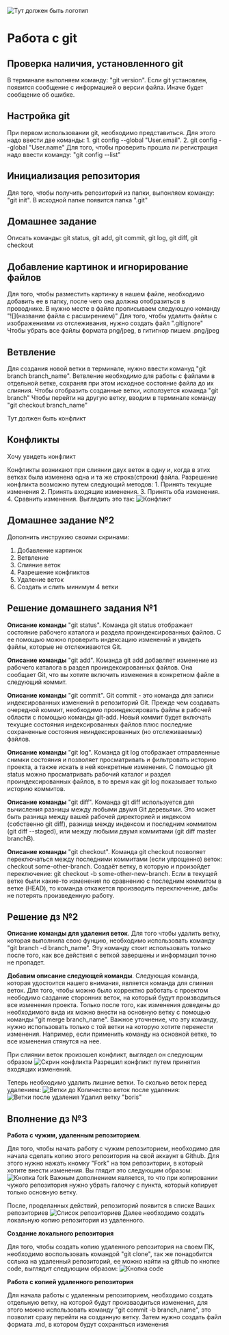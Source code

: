 ![Тут должен быть логотип](gitlogo.jpeg)
# Работа с git

## Проверка наличия, установленного git

В терминале выполняем команду: "git version". Если git установлен, появится сообщение с информацией о версии файла. Иначе будет сообщение об ошибке.

## Настройка git

При первом использовании git, необходимо представиться. Для этого надо ввести две команды: 1. git config --global "User.email". 2. git config --global "User.name"
Для того, чтобы проверить прошла ли регистрация надо ввести команду: "git config --list"

## Инициализация репозитория
Для того, чтобы получить репозиторий из папки, выпонляем команду: "git init". В исходной папке появится папка ".git"

## Домашнее задание
Описать команды: git status, git add, git commit, git log, git diff, git checkout

## Добавление картинок и игнорирование файлов
Для того, чтобы разместить картинку в нашем файле, необходимо добавить ее в папку, после чего она должна отобразиться в проводнике. В нужно месте в файле прописываем следующую команду "![](название файла с расширением)"
Для того, чтобы удалить файлы с изображениями из отслеживания, нужно создать файл ".gitignore" 
Чтобы убрать все файлы формата png/jpeg, в гитигнор пишем .png/jpeg

## Ветвление
Для создания новой ветки в терминале, нужно ввести комануд "git branch branch_name".
Ветвление необходимо для работы с файлами в отдельной ветке, сохраняя при этом исходное состояние файла до их слияния.
Чтобы отобразить созданные ветки, исползуется команда "git branch"
Чтобы перейти на другую ветку, вводим в терминале команду "git checkout branch_name"


Тут должен быть конфликт
## Конфликты
Хочу увидеть конфликт

Конфликты возникают при слиянии двух веток в одну и, когда в этих ветках была изменена одна и та же строка(строки) файла. Разрешение конфликта возможно путем следующий методов: 1. Принять текущие изменения 2. Принять входящие изменения. 3. Принять оба изменения. 4. Сравнить изменения.
Выглядить это так:
![Конфликт](conflikt.png)

## Домашнее задание №2
Дополнить инструкию своими скринами:
1. Добавление картинок
2. Ветвление
3. Слияние веток
4. Разрешение конфликтов
5. Удаление веток
6. Создать и слить минимум 4 ветки

## Решение домашнего задания №1

**Описание команды** "git status". Команда git status отображает состояние рабочего каталога и раздела проиндексированных файлов. С ее помощью можно проверить индексацию изменений и увидеть файлы, которые не отслеживаются Git.

**Описание команды** "git add". Команда git add добавляет изменение из рабочего каталога в раздел проиндексированных файлов. Она сообщает Git, что вы хотите включить изменения в конкретном файле в следующий коммит.

**Описание команды** "git commit". Git commit - это команда для записи индексированных изменений в репозиторий Git.
Прежде чем создавать очередной коммит, необходимо проиндексировать файлы в рабочей области с помощью команды git-add. Новый коммит будет включать текущие состояния индексированных файлов плюс последние сохраненные состояния неиндексированных (но отслеживаемых) файлов.

**Описание команды** "git log". Команда git log отображает отправленные снимки состояния и позволяет просматривать и фильтровать историю проекта, а также искать в ней конкретные изменения. С помощью git status можно просматривать рабочий каталог и раздел проиндексированных файлов, в то время как git log показывает только историю коммитов.

**Описание команды** "git diff". Команда git diff используется для вычисления разницы между любыми двумя Git деревьями. Это может быть разница между вашей рабочей директорией и индексом (собственно git diff), разница между индексом и последним коммитом (git diff --staged), или между любыми двумя коммитами (git diff master branchB).

**Описание команды** "git checkout". Команда git checkout позволяет переключаться между последними коммитами (если упрощенно) веток: checkout some-other-branch. Создаёт ветку, в которую и произойдет переключение: git checkout -b some-other-new-branch. Если в текущей ветке были какие-то изменения по сравнению с последним коммитом в ветке (HEAD), то команда откажется производить переключение, дабы не потерять произведенную работу.

## Решение дз №2

**Описание команды для удаления веток**.
Для того чтобы удалить ветку, которая выполнила свою фунцию, необходимо использовать команду "git branch -d branch_name". Эту команду стоит использовать только после того, как все действия с веткой завершены и информация точно не пропадет.

**Добавим описание следующей команды**. Следующая команда, которая удостоится нашего внимания, является команда для слияния веток. Для того, чтобы можно было корректно работать с проектом неободимо саздание сторонних веток, на который будут производиться все изменения проекта. Только после того, как изменения доведены до необходимого вида их можно внести на основную ветку с помощью команды "git merge branch_name". Важное уточнение, что эту команду, нужно использовать только с той ветки на которую хотите перенести изменения. Например, если применить команду на основной ветке, то все изменения стянутся на нее.

При слиянии веток произошел конфликт, выглядел он следующим образом ![Скрин конфликта](conflikt2.png) 
Разрешил конфликт путем принятия входящих изменений.

Теперь необходимо удалить лишние ветки. То сколько веток перед удалением: ![Ветки до](vetkido.png)
Количество веток после удаления: ![Ветки после удаления](vetkiposle.png)
Удалил ветку "boris"

## Вполнение дз №3

**Работа с чужим, удаленным репозиторием**.

Для того, чтобы начать работу с чужим репозиторием, необходимо для начала сделать копию этого репозитория на свой аккаунт в Github. Для этого нужно нажать кномку "Fork" на том репозитории, в который хотите внести изменения. Вы глядит это следующим образом: ![Кнопка fork](fork.png)
Важным дополнением является, то что при копировании чужого репозитория нужно убрать галочку с пункта, который копирует только основную ветку.

После, проделанных действий, репозиторий появится в списке Ваших репозиториев ![Список репозиториев](primer.png)
Далее необходимо создать локальную копию репозитория из удаленного.

**Создание локального репозитория**

Для того, чтобы создать копию удаленного репозитория на своем ПК, необходимо воспользовать командой "git clone", так же понадобится сслыка на удаленный репозиторий, ее можно найти на github по кнопке code, выглядит следующим образом: ![Кнопка code](code.png)

**Работа с копией удаленного репозитория**

Для начала работы с удаленным репозиторием, необходимо создать отдельную ветку, на которой будут произваодиться изменения, для этого можно использовать команду "git commit -b branch_name", это позволит сразу перейти на созданную ветку. Затем нужно создать файл формата .md, в котором будут сохраняться изменения
